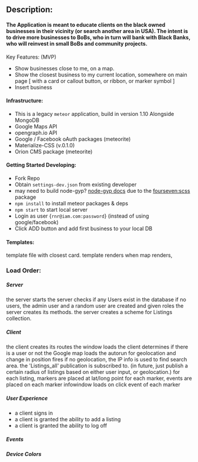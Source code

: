 ## Description:
#### The Application is meant to educate clients on the black owned businesses in their vicinity (or search another area in USA). The intent is to drive more businesses to BoBs, who in turn will bank with Black Banks, who will reinvest in small BoBs and community projects.

Key Features: (MVP)
- Show businesses close to me, on a map.
- Show the closest business to my current location, somewhere on main page [ with a card or callout button, or ribbon, or marker symbol ]
- Insert business

#### Infrastructure:
- This is a legacy `meteor` application, build in version 1.10 Alongside MongoDB
- Google Maps API 
- opengraph.io API
- Google / Facebook oAuth packages (meteorite)
- Materialize-CSS (v.0.1.0)
- Orion CMS package (meteorite)

#### Getting Started Developing:
 - Fork Repo
 - Obtain `settings-dev.json` from existing developer
 - may need to build node-gyp? [node-gyp docs](https://github.com/nodejs/node-gypga) due to the [fourseven:scss](https://github.com/Meteor-Community-Packages/meteor-scss#compatibility) package
 - `npm install` to install meteor packages & deps
 - `npm start` to start local server
 - Login as user {`rnr@iam.com:password`} (instead of using google/facebook)
 - Click ADD button and add first business to your local DB

#### Templates: 
template file with closest card. 
template renders when map renders, 

### Load Order:
##### Server 
the server starts
the server checks if any Users exist in the database
if no users, the admin user and a random user are created and given roles
the server creates its methods.
the server creates a scheme for Listings collection.

##### Client 
the client creates its routes
the window loads
the client determines if there is a user or not
the Google map loads
the autorun for geolocation and change in position fires
if no geolocation, the IP info is used to find search area.
the 'Listings_all' publication is subscribed to. (in future, just publish a certain radius of listings based on either user input, or geolocation.)
for each listing, markers are placed at lat/long point
for each marker, events are placed on each marker
infowindow loads on click event of each marker

##### User Experience
- a client signs in
- a client is granted the ability to add a listing
- a client is granted the ability to log off


##### Events

##### Device Colors
<!-- 
+Entity   Hex Description 
+&_COLOR_AQUA; 0xFF00FFFF  Light blue
+&_COLOR_BLACK;  0xFF000000  Pure black
+&_COLOR_BLUE; 0xFF0000FF  Pure blue
+&_COLOR_FUCHSIA;  0xFFFF00FF  Light purple
+&_COLOR_DARKGRAY; 0xFF404040  Dark gray
+&_COLOR_GRAY; 0xFF808080  Pure gray
+&_COLOR_GREEN;  0xFF008000  Pure green
+&_COLOR_LIME; 0xFF00FF00  Light green
+&_COLOR_MAROON; 0xFF800000  Dark red
+&_COLOR_NAVY; 0xFF000080  Dark blue
+&_COLOR_OLIVE;  0xFF808000  Green-brown
+&_COLOR_PURPLE; 0xFF800080  Pure purple
+&_COLOR_RED;  0xFFFF0000  Pure red
+&_COLOR_SILVER; 0xFFC0C0C0  Light gray
+&_COLOR_TEAL; 0xFF008080  Blue-green
+&_COLOR_WHITE;  0xFFFFFFFF  Pure white
+&_COLOR_YELLOW; 0xFFFFFF00  Pure yellow
+&_COLOR_TRANSPARENT;  0x00000000  Completely transparent; the background shows through
+-->
